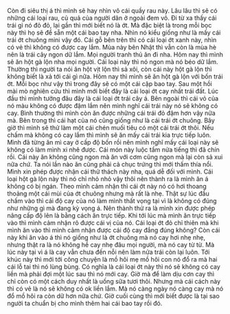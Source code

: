 Còn đi siêu thị á thì mình sẽ hay nhìn vô cái quầy rau này. Lâu lâu thì sẽ có những cái loại rau, củ quả của người dân ở ngoài đem vô. Đi từ xa thấy cái trái gì nó đỏ đỏ, lại gần thì mới biết nó là ớt. Mà đặc biệt là trong mỗi bọc này thì họ sẽ để sẵn một cái bao tay nha. Nhìn nó kiểu giống như là mấy cái trái ớt chuông mini vậy đó. Cái gỗ bên trên thì có cái loại ớt xanh này, nhìn có vẻ thì không có được cay lắm. Mùa này bên Nhật thì vẫn còn là mùa hè nên là trái cây ngon dữ lắm. Mọi người tranh thủ ăn đi nha. Hôm nay thì mình sẽ ăn hột gà lộn nha mọi người. Cái loại này thì nó ngon mà nó béo dữ lắm. Thường thì người ta nói ăn hột vịt lộn thì sả xôi, còn cái này hột gà lộn thì không biết là xả tới cái gì nữa. Hôm nay thì mình sẽ ăn hột gà lộn với bốn trái ớt. Mỗi bọc như vậy thì trong đây sẽ có một cái cặp bao tay. Sau một hồi mài mò nghiên cứu thì mình mới biết đây là cái loại ớt cay nhất trái đất. Lúc đầu thì mình tưởng đâu đây là cái loại ớt trái cây á. Bên ngoài thì cái vỏ của nó màu không có được đậm lắm nên mình nghĩ cái trái này nó sẽ không có cay. Bình thường thì mình còn ăn được những cái trái đỏ đậm hơn vậy nữa mà. Bên trong thì cái hạt của nó cũng giống như là cái trái ớt chuông. Bây giờ thì mình sẽ thử làm một cái chén muối tiêu có một cái trái ớt thôi. Nếu chấm mà không có cay lắm thì mình sẽ ăn mấy cái trái kia trực tiếp luôn. Mình đã từng ăn mì cay ở cấp độ bốn rồi nên mình nghĩ mấy cái loại này sẽ không có làm mình xi nhê được. Cái món này luộc tầm nửa tiếng thì đã chín rồi. Cái này ăn không cũng ngon mà ăn với cơm cũng ngon mà lại còn sả xui nữa chứ. Ta nói lần nào ăn cũng phải cả chục trứng thì mới thấm thía nổi. Mình xin phép được nhận cái thử thách này nha, quá dễ đối với mình. Cái loại hột gà lộn này thì nó chỉ nhỏ nhỏ vậy thôi nên thành ra là mình ăn á không có bị ngán. Theo mình cảm nhận thì cái ớt này nó có hơi thoang thoảng một cái mùi của ớt chuông nhưng mà rất là nhẹ. Thật sự lúc đầu chấm vào thì cái độ cay của nó làm mình thất vọng tại vì là không có đúng như những gì mà đang kỳ vọng á. Nên thành thử ra là mình xin được phép nâng cấp độ lên là bằng cách ăn trực tiếp. Khi tới lúc mà mình ăn trực tiếp vào thì mình cảm nhận rõ được cái vị của nó. Cái loại ớt đỏ chỉ thiên mà khi mình ăn vào thì mình cảm nhận được cái độ cay đắng đúng không? Còn cái này khi ăn vào á thì nó giống như là ớt chuông mà nó cay hơi nhẹ nhẹ, nhưng thật ra là nó không hề cay nhẹ đâu mọi người, mà nó cay từ từ. Mà lúc này tại vì á là cay vẫn chưa đến nỗi nên làm nửa trái còn lại luôn. Tới khúc này thì mới tới công chuyện là mồ hôi mẹ mồ hôi con nó đổ ra mà hai cái lỗ tai thì nó lùng bùng. Có nghĩa là cái loại ớt này thì nó sẽ không có cay liền mà phải đợi một lúc sau thì nó mới cay. Giờ mà để làm dịu cơn cay thì chỉ còn có một cách duy nhất là uống sữa tươi thôi. Nhưng mà cái cách này thì có vẻ là nó sẽ không có ok liền lắm. Mà nó càng ngày nó càng cay mà nó đổ mồ hôi ra còn dữ hơn nữa chứ. Giờ cuối cùng thì mới biết được là tại sao người ta chuẩn bị cho mình thêm hai cái bao tay rồi đó.